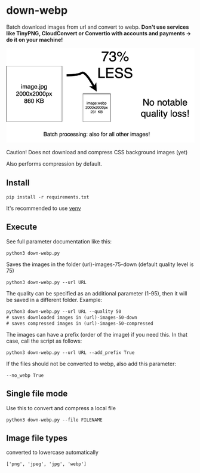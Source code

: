 # down-webp
Batch download images from url and convert to webp. **Don't use services like TinyPNG, CloudConvert or Convertio with accounts and payments -> do it on your machine!**

![](hero.png)

Caution! Does not download and compress CSS background images (yet)

Also performs compression by default.

## Install
	pip install -r requirements.txt

It's recommended to use [venv](https://docs.python.org/3/library/venv.html)

## Execute
See full parameter documentation like this:

	python3 down-webp.py

Saves the images in the folder (url)-images-75-down (default quality level is 75)

	python3 down-webp.py --url URL

The quality can be specified as an additional parameter (1-95), then it will be saved in a different folder. Example:

	python3 down-webp.py --url URL --quality 50
	# saves downloaded images in (url)-images-50-down
	# saves compressed images in (url)-images-50-compressed

The images can have a prefix (order of the image) if you need this. In that case, call the script as follows:

	python3 down-webp.py --url URL --add_prefix True

If the files should not be converted to webp, also add this parameter:

	--no_webp True

## Single file mode
Use this to convert and compress a local file

	python3 down-webp.py --file FILENAME

## Image file types
converted to lowercase automatically

	['png', 'jpeg', 'jpg', 'webp']
